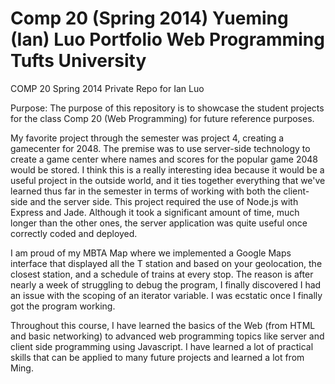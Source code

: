 Comp 20 (Spring 2014)
Yueming (Ian) Luo Portfolio
Web Programming
Tufts University
===========================

COMP 20 Spring 2014 Private Repo for Ian Luo

Purpose: The purpose of this repository is to showcase the student projects for the class Comp 20 (Web Programming) for future reference purposes.

My favorite project through the semester was project 4, creating a gamecenter for 2048. The premise was to use server-side technology to create a game center where names and scores for the popular game 2048 would be stored. I think this is a really interesting idea because it would be a useful project in the outside world, and it ties together everything that we've learned thus far in the semester in terms of working with both the client-side and the server side. This project required the use of Node.js with Express and Jade. Although it took a significant amount of time, much longer than the other ones, the server application was quite useful once correctly coded and deployed.

I am proud of my MBTA Map where we implemented a Google Maps interface that displayed all the T station and based on your geolocation, the closest station, and a schedule of trains at every stop. The reason is after nearly a week of struggling to debug the program, I finally discovered I had an issue with the scoping of an iterator variable. I was ecstatic once I finally got the program working.

Throughout this course, I have learned the basics of the Web (from HTML and basic networking) to advanced web programming topics like server and client side programming using Javascript. I have learned a lot of practical skills that can be applied to many future projects and learned a lot from Ming.
